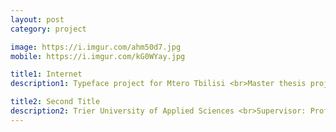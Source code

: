 ```yaml
---
layout: post
category: project

image: https://i.imgur.com/ahm50d7.jpg
mobile: https://i.imgur.com/kG0WYay.jpg

title1: Internet
description1: Typeface project for Mtero Tbilisi <br>Master thesis project

title2: Second Title
description2: Trier University of Applied Sciences <br>Supervisor: Prof. Andreas Hogan
---
```

